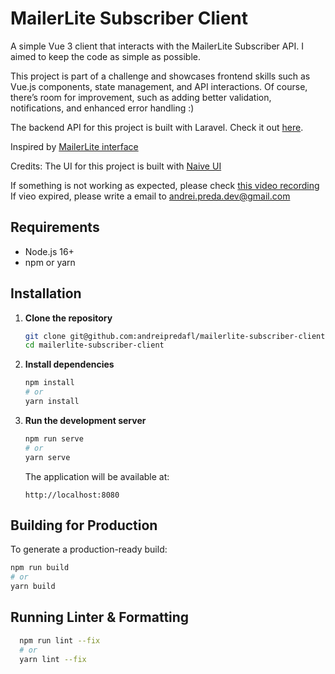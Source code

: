 # MailerLite Subscriber Client

A simple Vue 3 client that interacts with the MailerLite Subscriber API. I aimed to keep the code as simple as possible.

This project is part of a challenge and showcases frontend skills such as Vue.js components, state management, and API interactions. Of course, there’s room for improvement, such as adding better validation, notifications, and enhanced error handling :)

The backend API for this project is built with Laravel. Check it out [here](https://github.com/andreipredafl/mailerlite-subscriber-api).

Inspired by [MailerLite interface](https://dashboard.mailerlite.com/subscribers)

Credits: The UI for this project is built with [Naive UI](https://www.naiveui.com/)

If something is not working as expected, please check [this video recording](https://vimeo.com/1062946855/e48c0f0b6a?share=copy)
If vieo expired, please write a email to andrei.preda.dev@gmail.com

## Requirements

-   Node.js 16+
-   npm or yarn

## Installation

1.  **Clone the repository**

    ```bash
    git clone git@github.com:andreipredafl/mailerlite-subscriber-client.git
    cd mailerlite-subscriber-client
    ```

2.  **Install dependencies**

    ```bash
    npm install
    # or
    yarn install
    ```

3.  **Run the development server**

    ```bash
    npm run serve
    # or
    yarn serve
    ```

    The application will be available at:

    ```
    http://localhost:8080
    ```

## Building for Production

To generate a production-ready build:

```bash
npm run build
# or
yarn build
```

## Running Linter & Formatting

```bash
  npm run lint --fix
  # or
  yarn lint --fix
```
